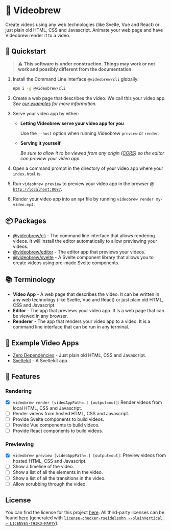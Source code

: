 # 📼 Videobrew

Create videos using any web technologies (like Svelte, Vue and React) or just plain old HTML, CSS and Javascript. Animate your web page and have Videobrew render it to a video.

## 🚀 Quickstart

> ⚠ **This software is under construction. Things may work or not work and possibly different from the documentation.**

1. Install the Command Line Interface `@videobrew/cli` globally:

    ```bash
    npm i -g @videobrew/cli
    ```

2. Create a web page that describes the video. We call this your video app. *See [our examples](#examples) for more information.*

3. Serve your video app by either:

    - **Letting Videobrew serve your video app for you** 

      Use the `--host` option when running Videobrew `preview` or `render`.

    - **Serving it yourself** 
    
      *Be sure to allow it to be viewed from any origin ([CORS](https://developer.mozilla.org/en-US/docs/Web/HTTP/CORS)) so the editor can preview your video app.*

4. Open a command prompt in the directory of your video app where your `index.html` is.

5. Run `videobrew preview` to preview your video app in the browser @ [`http://localhost:8087`](http://localhost:8087).

6. Render your video app into an `mp4` file by running `videobrew render my-video.mp4`.

## 📦 Packages

- [@videobrew/cli](./cli) - The command line interface that allows rendering videos. It will install the editor automatically to allow previewing your videos.
- [@videobrew/editor](./editor) - The editor app that previews your videos.
- [@videobrew/svelte](./svelte) - A Svelte component library that allows you to create videos using pre-made Svelte components.

## 📚 Terminology

- **Video App** - A web page that describes the video. It can be written in any web technology (like Svelte, Vue and React) or just plain old HTML, CSS and Javascript.
- **Editor** - The app that previews your video app. It is a web page that can be viewed in any browser.
- **Renderer** - The app that renders your video app to a video. It is a command line interface that can be run in any terminal.

## 🧪 Example Video Apps
- [Zero Dependencies](./examples/0-dependencies/) - Just plain old HTML, CSS and Javascript.
- [Sveltekit](./examples/sveltekit/) - A Sveltekit app.

## 📃 Features

### Rendering
- [x] `videobrew render [videoAppPath=.] [output=out]`: Render videos from local HTML, CSS and Javascript.
- [ ] Render videos from hosted HTML, CSS and Javascript.
- [ ] Provide Svelte components to build videos.
- [ ] Provide Vue components to build videos.
- [ ] Provide React components to build videos.

### Previewing
- [x] `videobrew preview [videoAppPath=.] [output=out]`:  Preview videos from hosted HTML, CSS and Javascript.
- [ ] Show a timeline of the video.
- [ ] Show a list of all the elements in the video.
- [ ] Show a list of all the transitions in the video.
- [ ] Allow scrubbing through the video.

## License

You can find the license for this project [here](./LICENSE). All third-party licenses can be found [here](./LICENSES-THIRD-PARTY) (generated with [`license-checker-rseidelsohn --plainVertical > LICENSES-THIRD-PARTY`](https://www.npmjs.com/package/license-checker-rseidelsohn)).